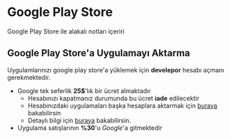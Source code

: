 # Google Play Store <!-- omit in toc -->

Google Play Store ile alakalı notları içeriri

## Google Play Store'a Uygulamayı Aktarma

Uygulamlarınızı google play store'a yüklemek için **develepor** hesabı açmanı gerekmektedir.

- Google tek seferlik **25\$**'lık bir ücret almaktadır
  - Hesabınızı kapatmanız durumunda bu ücret **iade** edilecektir
  - Hesabınızdaki uygulamaları başka hesaplara aktarmak için [buraya](https://play.google.com/apps/publish/?account=6847951054083969806#AppTransferPlace) bakabilirsin
  - Detaylı bilgi için [buraya](https://support.appmachine.com/hc/en-us/articles/218378068-Transfer-your-app-from-one-Google-Play-developer-account-to-another) bakabilirsin.
- Uygulama satışlarının **%30**'u _Google_'a gitmektedir
